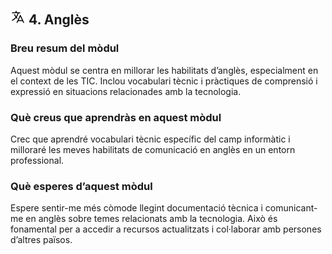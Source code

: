 ## ![logo](./logo.svg) 4. Anglès

### Breu resum del mòdul
Aquest mòdul se centra en millorar les habilitats d’anglès, especialment en el context de les TIC. Inclou vocabulari tècnic i pràctiques de comprensió i expressió en situacions relacionades amb la tecnologia.

### Què creus que aprendràs en aquest mòdul
Crec que aprendré vocabulari tècnic específic del camp informàtic i milloraré les meves habilitats de comunicació en anglès en un entorn professional.

### Què esperes d’aquest mòdul
Espere sentir-me més còmode llegint documentació tècnica i comunicant-me en anglès sobre temes relacionats amb la tecnologia. Això és fonamental per a accedir a recursos actualitzats i col·laborar amb persones d’altres països.